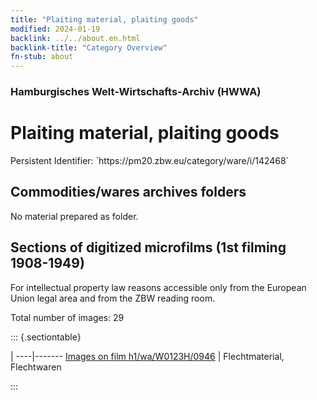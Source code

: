 ```yaml
---
title: "Plaiting material, plaiting goods"
modified: 2024-01-19
backlink: ../../about.en.html
backlink-title: "Category Overview"
fn-stub: about
---
```


### Hamburgisches Welt-Wirtschafts-Archiv (HWWA)

# Plaiting material, plaiting goods

<div class="hint">Persistent Identifier: `https://pm20.zbw.eu/category/ware/i/142468`</div>







## Commodities/wares archives folders





No material prepared as folder.



<a id="filmsections" />

## Sections of digitized microfilms (1st filming 1908-1949)

<p>For intellectual property law reasons accessible only from the European Union legal area and from the ZBW reading room.</p>



<p>Total number of images: 29</p>




::: {.sectiontable}

 | 
----|-------
<a class="btn" href="https://pm20.zbw.eu/film/h1/wa/W0123H/0946" rel="nofollow">Images on film h1/wa/W0123H/0946</a> | Flechtmaterial, Flechtwaren


:::
















